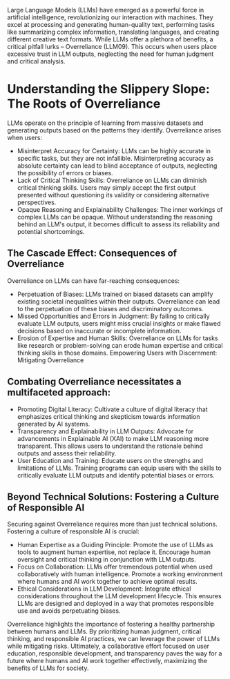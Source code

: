 Large Language Models (LLMs) have emerged as a powerful force in artificial intelligence, revolutionizing our interaction with machines.  They excel at processing and generating human-quality text, performing tasks like summarizing complex information, translating languages, and creating different creative text formats.  While LLMs offer a plethora of benefits, a critical pitfall lurks – Overreliance (LLM09). This occurs when users place excessive trust in LLM outputs, neglecting the need for human judgment and critical analysis.

# Understanding the Slippery Slope:  The Roots of Overreliance

LLMs operate on the principle of learning from massive datasets and generating outputs based on the patterns they identify. Overreliance arises when users:

- Misinterpret Accuracy for Certainty: LLMs can be highly accurate in specific tasks, but they are not infallible. Misinterpreting accuracy as absolute certainty can lead to blind acceptance of outputs, neglecting the possibility of errors or biases.
- Lack of Critical Thinking Skills: Overreliance on LLMs can diminish critical thinking skills. Users may simply accept the first output presented without questioning its validity or considering alternative perspectives.
- Opaque Reasoning and Explainability Challenges: The inner workings of complex LLMs can be opaque. Without understanding the reasoning behind an LLM's output, it becomes difficult to assess its reliability and potential shortcomings.
## The Cascade Effect: Consequences of Overreliance

Overreliance on LLMs can have far-reaching consequences:

- Perpetuation of Biases: LLMs trained on biased datasets can amplify existing societal inequalities within their outputs. Overreliance can lead to the perpetuation of these biases and discriminatory outcomes.
- Missed Opportunities and Errors in Judgment: By failing to critically evaluate LLM outputs, users might miss crucial insights or make flawed decisions based on inaccurate or incomplete information.
- Erosion of Expertise and Human Skills: Overreliance on LLMs for tasks like research or problem-solving can erode human expertise and critical thinking skills in those domains.
Empowering Users with Discernment: Mitigating Overreliance

## Combating Overreliance necessitates a multifaceted approach:

- Promoting Digital Literacy: Cultivate a culture of digital literacy that emphasizes critical thinking and skepticism towards information generated by AI systems.
- Transparency and Explainability in LLM Outputs: Advocate for advancements in Explainable AI (XAI) to make LLM reasoning more transparent. This allows users to understand the rationale behind outputs and assess their reliability.
- User Education and Training: Educate users on the strengths and limitations of LLMs. Training programs can equip users with the skills to critically evaluate LLM outputs and identify potential biases or errors.
## Beyond Technical Solutions: Fostering a Culture of Responsible AI

Securing against Overreliance requires more than just technical solutions. Fostering a culture of responsible AI is crucial:

- Human Expertise as a Guiding Principle: Promote the use of LLMs as tools to augment human expertise, not replace it. Encourage human oversight and critical thinking in conjunction with LLM outputs.
- Focus on Collaboration: LLMs offer tremendous potential when used collaboratively with human intelligence. Promote a working environment where humans and AI work together to achieve optimal results.
- Ethical Considerations in LLM Development: Integrate ethical considerations throughout the LLM development lifecycle. This ensures LLMs are designed and deployed in a way that promotes responsible use and avoids perpetuating biases.


Overreliance highlights the importance of fostering a healthy partnership between humans and LLMs. By prioritizing human judgment, critical thinking, and responsible AI practices, we can leverage the power of LLMs while mitigating risks.  Ultimately, a collaborative effort focused on user education, responsible development, and transparency paves the way for a future where humans and AI work together effectively, maximizing the benefits of LLMs for society.
